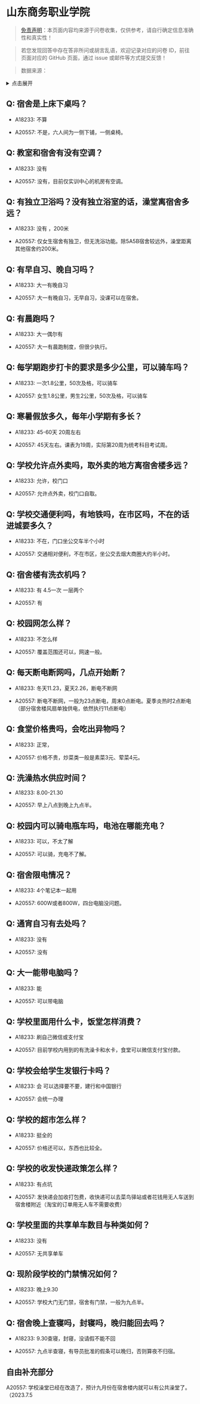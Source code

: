 # 山东商务职业学院

> [免责声明](https://colleges.chat/#_3)：本页面内容均来源于问卷收集，仅供参考，请自行确定信息准确性和真实性！

> 若您发现回答中存在答非所问或胡言乱语，欢迎记录对应的问卷 ID，前往页面对应的 GitHub 页面，通过 issue 或邮件等方式提交反馈！

> 数据来源：

<details><summary>点击展开</summary>
<ul>
<li>A18233: 匿名 (2023 年 06 月)</li>
<li>A20557: 匿名 (2023 年 07 月)</li>
</ul>
</details>

## Q: 宿舍是上床下桌吗？

- A18233: 不算

- A20557: 不是，六人间为一侧下铺，一侧桌椅。

## Q: 教室和宿舍有没有空调？

- A18233: 没有

- A20557: 没有，目前仅实训中心的机房有空调。

## Q: 有独立卫浴吗？没有独立浴室的话，澡堂离宿舍多远？

- A18233: 没有 ，200米

- A20557: 仅女生宿舍有独卫，但无洗浴功能。除5A5B宿舍较远外，澡堂距离其他宿舍约200米。

## Q: 有早自习、晚自习吗？

- A18233: 大一有晚自习

- A20557: 大一有晚自习，无早自习，没课可以在宿舍。

## Q: 有晨跑吗？

- A18233: 大一偶尔有

- A20557: 大一有晨跑制度，但很少执行。

## Q: 每学期跑步打卡的要求是多少公里，可以骑车吗？

- A18233: 一次1.8公里，50次及格，可以骑车

- A20557: 女生1.8公里，男生2公里，50次及格，可以骑车

## Q: 寒暑假放多久，每年小学期有多长？

- A18233: 45-60天 20周左右

- A20557: 45天左右。课表为19周，实际第20周为统考科目考试周。

## Q: 学校允许点外卖吗，取外卖的地方离宿舍楼多远？

- A18233: 允许，校门口

- A20557: 允许点外卖，校门口自取。

## Q: 学校交通便利吗，有地铁吗，在市区吗，不在的话进城要多久？

- A18233: 不在，门口坐公交车半个小时

- A20557: 交通相对便利，不在市区，坐公交去烟大商圈大约半小时。

## Q: 宿舍楼有洗衣机吗？

- A18233: 有 4.5一次 一层两个

- A20557: 有

## Q: 校园网怎么样？

- A18233: 不怎么样

- A20557: 覆盖范围还可以，网速一般。

## Q: 每天断电断网吗，几点开始断？

- A18233: 冬天11.23，夏天2.26，断电不断网

- A20557: 断电不断网，一般为23点断电，周末0点断电。夏季炎热时2点断电（部分宿舍楼风扇单独供电，依然执行11点断电）

## Q: 食堂价格贵吗，会吃出异物吗？

- A18233: 正常，

- A20557: 价格不贵，炒菜类一般是素菜3元、荤菜4元。

## Q: 洗澡热水供应时间？

- A18233: 8.00-21.30

- A20557: 早上八点到晚上九点半。

## Q: 校园内可以骑电瓶车吗，电池在哪能充电？

- A18233: 可以，不太了解

- A20557: 可以骑，充电不了解。

## Q: 宿舍限电情况？

- A18233: 4个笔记本一起用

- A20557: 600W或者800W，四台电脑没问题。

## Q: 通宵自习有去处吗？

- A18233: 没有

- A20557: 没有

## Q: 大一能带电脑吗？

- A18233: 能

- A20557: 可以带电脑

## Q: 学校里面用什么卡，饭堂怎样消费？

- A18233: 刷自己微信或支付宝

- A20557: 目前学校内用到的有洗澡卡和水卡，食堂可以微信支付宝付款。

## Q: 学校会给学生发银行卡吗？

- A18233: 会 可以选择要不要，建行和中国银行

- A20557: 会统一办理

## Q: 学校的超市怎么样？

- A18233: 挺全的

- A20557: 价格还可以，东西也比较全。

## Q: 学校的收发快递政策怎么样？

- A18233: 有点坑

- A20557: 发快递会加收打包费，收快递可以去菜鸟驿站或者花钱用无人车送到宿舍楼附近（淘宝的订单用无人车不需要收费）

## Q: 学校里面的共享单车数目与种类如何？

- A18233: 没有

- A20557: 无共享单车

## Q: 现阶段学校的门禁情况如何？

- A18233: 晚上9.30

- A20557: 学校大门无门禁，宿舍有门禁，一般为九点半。

## Q: 宿舍晚上查寝吗，封寝吗，晚归能回去吗？

- A18233: 9.30查寝，封寝，没请假不能不回

- A20557: 九点半查寝，有导员批准的假条可以晚归，否则算夜不归宿。

## 自由补充部分

A20557: 学校澡堂已经在改造了，预计九月份在宿舍楼内就可以有公共澡堂了。（2023.7.5
